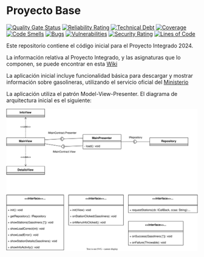 # Proyecto Base

[![Quality Gate Status](https://sonarcloud.io/api/project_badges/measure?project=App-Gasolineras-2024&metric=alert_status)](https://sonarcloud.io/summary/new_code?id=App-Gasolineras-2024)
[![Reliability Rating](https://sonarcloud.io/api/project_badges/measure?project=App-Gasolineras-2024&metric=reliability_rating)](https://sonarcloud.io/summary/new_code?id=App-Gasolineras-2024)
[![Technical Debt](https://sonarcloud.io/api/project_badges/measure?project=App-Gasolineras-2024&metric=sqale_index)](https://sonarcloud.io/summary/new_code?id=App-Gasolineras-2024)
[![Coverage](https://sonarcloud.io/api/project_badges/measure?project=App-Gasolineras-2024&metric=coverage)](https://sonarcloud.io/summary/new_code?id=App-Gasolineras-2024)
[![Code Smells](https://sonarcloud.io/api/project_badges/measure?project=App-Gasolineras-2024&metric=code_smells)](https://sonarcloud.io/summary/new_code?id=App-Gasolineras-2024)
[![Bugs](https://sonarcloud.io/api/project_badges/measure?project=App-Gasolineras-2024&metric=bugs)](https://sonarcloud.io/summary/new_code?id=App-Gasolineras-2024)
[![Vulnerabilities](https://sonarcloud.io/api/project_badges/measure?project=App-Gasolineras-2024&metric=vulnerabilities)](https://sonarcloud.io/summary/new_code?id=App-Gasolineras-2024)
[![Security Rating](https://sonarcloud.io/api/project_badges/measure?project=App-Gasolineras-2024&metric=security_rating)](https://sonarcloud.io/summary/new_code?id=App-Gasolineras-2024)
[![Lines of Code](https://sonarcloud.io/api/project_badges/measure?project=App-Gasolineras-2024&metric=ncloc)](https://sonarcloud.io/summary/new_code?id=App-Gasolineras-2024)

Este repositorio contiene el código inicial para el Proyecto Integrado 2024.

La información relativa al Proyecto Integrado, y las asignaturas que lo componen, se puede encontrar en esta [Wiki](https://github.com/isunican/docsProyectoIntegrado/wiki)

La aplicación inicial incluye funcionalidad básica para descargar y mostrar información sobre gasolineras, utilizando el servicio oficial del [Ministerio](https://sedeaplicaciones.minetur.gob.es/ServiciosRESTCarburantes/PreciosCarburantes/help)

La aplicación utiliza el patrón Model-View-Presenter. El diagrama de arquitectura inicial es el siguiente:

![](Docs/Models/arquitectura.svg)
